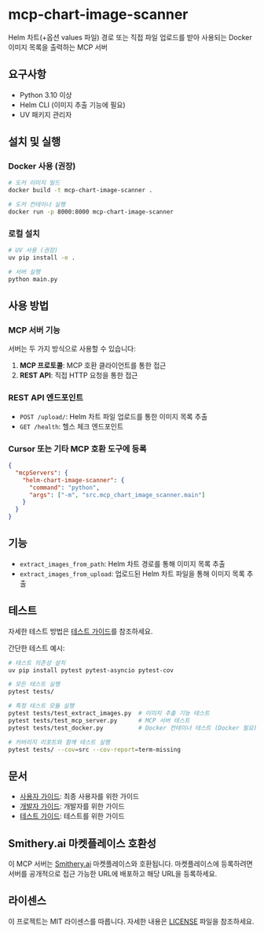# mcp-chart-image-scanner

Helm 차트(+옵션 values 파일) 경로 또는 직접 파일 업로드를 받아 사용되는 Docker 이미지 목록을 출력하는 MCP 서버

## 요구사항

- Python 3.10 이상
- Helm CLI (이미지 추출 기능에 필요)
- UV 패키지 관리자

## 설치 및 실행

### Docker 사용 (권장)

```bash
# 도커 이미지 빌드
docker build -t mcp-chart-image-scanner .

# 도커 컨테이너 실행
docker run -p 8000:8000 mcp-chart-image-scanner
```

### 로컬 설치

```bash
# UV 사용 (권장)
uv pip install -e .

# 서버 실행
python main.py
```

## 사용 방법

### MCP 서버 기능

서버는 두 가지 방식으로 사용할 수 있습니다:

1. **MCP 프로토콜**: MCP 호환 클라이언트를 통한 접근
2. **REST API**: 직접 HTTP 요청을 통한 접근

### REST API 엔드포인트

- `POST /upload/`: Helm 차트 파일 업로드를 통한 이미지 목록 추출
- `GET /health`: 헬스 체크 엔드포인트

### Cursor 또는 기타 MCP 호환 도구에 등록

```json
{
  "mcpServers": {
    "helm-chart-image-scanner": {
      "command": "python",
      "args": ["-m", "src.mcp_chart_image_scanner.main"]
    }
  }
}
```

## 기능

- `extract_images_from_path`: Helm 차트 경로를 통해 이미지 목록 추출
- `extract_images_from_upload`: 업로드된 Helm 차트 파일을 통해 이미지 목록 추출

## 테스트

자세한 테스트 방법은 [테스트 가이드](docs/testing-guide.md)를 참조하세요.

간단한 테스트 예시:

```bash
# 테스트 의존성 설치
uv pip install pytest pytest-asyncio pytest-cov

# 모든 테스트 실행
pytest tests/

# 특정 테스트 모듈 실행
pytest tests/test_extract_images.py  # 이미지 추출 기능 테스트
pytest tests/test_mcp_server.py      # MCP 서버 테스트
pytest tests/test_docker.py          # Docker 컨테이너 테스트 (Docker 필요)

# 커버리지 리포트와 함께 테스트 실행
pytest tests/ --cov=src --cov-report=term-missing
```

## 문서

- [사용자 가이드](docs/user-guide.md): 최종 사용자를 위한 가이드
- [개발자 가이드](docs/developer-guide.md): 개발자를 위한 가이드
- [테스트 가이드](docs/testing-guide.md): 테스트를 위한 가이드

## Smithery.ai 마켓플레이스 호환성

이 MCP 서버는 [Smithery.ai](https://smithery.ai) 마켓플레이스와 호환됩니다. 마켓플레이스에 등록하려면 서버를 공개적으로 접근 가능한 URL에 배포하고 해당 URL을 등록하세요.

## 라이센스

이 프로젝트는 MIT 라이센스를 따릅니다. 자세한 내용은 [LICENSE](LICENSE) 파일을 참조하세요.
